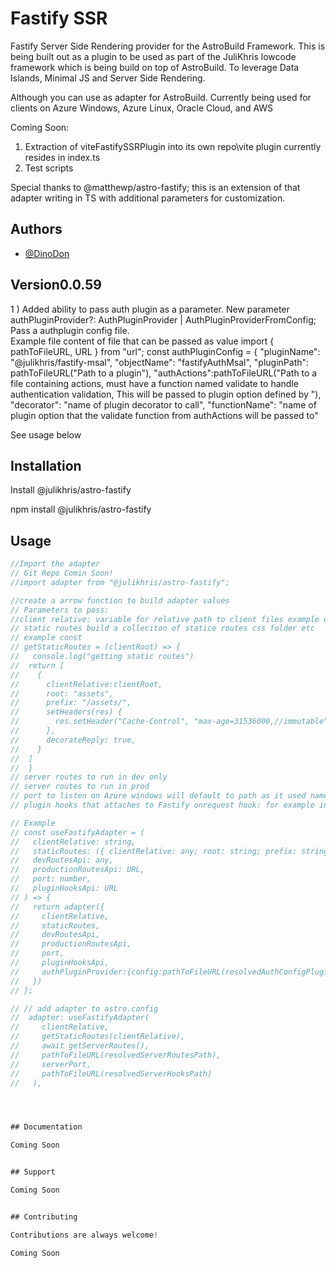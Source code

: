 
# Fastify SSR

Fastify Server Side Rendering provider for the AstroBuild Framework. This is being built out as a plugin to be used as part of the JuliKhris lowcode framework which is being build on top of AstroBuild. To leverage Data Islands, Minimal JS and Server Side Rendering. 

Although you can use as adapter for AstroBuild. Currently being used for clients on Azure Windows, Azure Linux, Oracle Cloud, and AWS

Coming Soon: 
1) Extraction of viteFastifySSRPlugin into its own repo\vite plugin currently resides in index.ts
2) Test scripts

Special thanks to @matthewp/astro-fastify; this is an extension of that adapter writing in TS with additional parameters for customization. 



## Authors

- [@DinoDon](https://github.com/tifsolus)

## Version0.0.59
1 ) Added ability to pass auth plugin as a parameter. New parameter authPluginProvider?: AuthPluginProvider | AuthPluginProviderFromConfig; Pass a authplugin config file.       
       Example file content of file that can be passed as value
       import { pathToFileURL, URL } from "url";
      const authPluginConfig = {
      "pluginName": "@julikhris/fastify-msal",
      "objectName": "fastifyAuthMsal",
      "pluginPath": pathToFileURL("Path to a plugin"),
      "authActions":pathToFileURL("Path to a file containing actions, must have a function named validate to handle authentication validation, This will be passed to plugin option defined by  "),
      "decorator": "name of plugin decorator to call",
      "functionName": "name of plugin option that the validate function from authActions will be passed to"

See usage below         

## Installation

Install @julikhris/astro-fastify

npm install @julikhris/astro-fastify
    
## Usage

```typescript
//Import the adapter 
// Git Repo Comin Soon!
//import adapter from "@julikhris/astro-fastify";

//create a arrow function to build adapter values
// Parameters to pass:
//client relative: variable for relative path to client files example dist\client
// static routes build a colleciton of statice routes css folder etc
// example const 
// getStaticRoutes = (clientRoot) => {
//   console.log("getting static routes")
//  return [
//    {
//      clientRelative:clientRoot,
//      root: "assets",
//      prefix: "/assets/",
//      setHeaders(res) {
//        res.setHeader("Cache-Control", "max-age=31536000,//immutable");
//      },
//      decorateReply: true,
//    }
//  ]
//  }
// server routes to run in dev only
// server routes to run in prod
// port to listen on Azure windows will default to path as it used named pipes
// plugin hooks that attaches to Fastify onrequest hook: for example inject auth hander

// Example
// const useFastifyAdapter = (
//   clientRelative: string,
//   staticRoutes: ({ clientRelative: any; root: string; prefix: string; setHeaders(res: any): void; decorateReply: boolean; } | { clientRelative: any; root: string; prefix: string; setHeaders(res: any): void; decorateReply?: undefined; })[],
//   devRoutesApi: any,
//   productionRoutesApi: URL,
//   port: number,
//   pluginHooksApi: URL
// ) => {
//   return adapter({
//     clientRelative,
//     staticRoutes,
//     devRoutesApi,
//     productionRoutesApi,
//     port,
//     pluginHooksApi,
//     authPluginProvider:{config:pathToFileURL(resolvedAuthConfigPlugin)}
//   })
// };

// // add adapter to astro.config
//  adapter: useFastifyAdapter(
//     clientRelative,
//     getStaticRoutes(clientRelative),
//     await getServerRoutes(),
//     pathToFileURL(resolvedServerRoutesPath),
//     serverPort,
//     pathToFileURL(resolvedServerHooksPath)
//   ),




## Documentation

Coming Soon


## Support

Coming Soon


## Contributing

Contributions are always welcome!

Coming Soon

